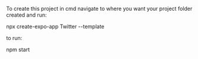 To create this project in cmd navigate to where you want your project folder created and run:

npx create-expo-app Twitter --template

to run:

npm start